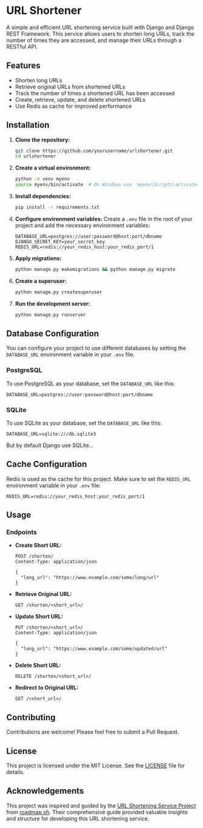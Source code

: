 # URL Shortener

A simple and efficient URL shortening service built with Django and Django REST Framework. This service allows users to shorten long URLs, track the number of times they are accessed, and manage their URLs through a RESTful API.

## Features

- Shorten long URLs
- Retrieve original URLs from shortened URLs
- Track the number of times a shortened URL has been accessed
- Create, retrieve, update, and delete shortened URLs
- Use Redis as cache for improved performance

## Installation

1. **Clone the repository:**

   ```bash
   git clone https://github.com/yourusername/urlshortener.git
   cd urlshortener
   ```

2. **Create a virtual environment:**

   ```bash
   python -m venv myenv
   source myenv/bin/activate  # On Windows use `myenv\Scripts\activate`
   ```

3. **Install dependencies:**

   ```bash
   pip install -r requirements.txt
   ```

4. **Configure environment variables:**
   Create a `.env` file in the root of your project and add the necessary environment variables:

   ```env
   DATABASE_URL=postgres://user:password@host:port/dbname
   DJANGO_SECRET_KEY=your_secret_key
   REDIS_URL=redis://your_redis_host:your_redis_port/1
   ```

5. **Apply migrations:**

   ```bash
   python manage.py makemigrations && python manage.py migrate
   ```

6. **Create a superuser:**

   ```bash
   python manage.py createsuperuser
   ```

7. **Run the development server:**
   ```bash
   python manage.py runserver
   ```

## Database Configuration

You can configure your project to use different databases by setting the `DATABASE_URL` environment variable in your `.env` file.

### PostgreSQL

To use PostgreSQL as your database, set the `DATABASE_URL` like this:

```env
DATABASE_URL=postgres://user:password@host:port/dbname
```

### SQLite

To use SQLite as your database, set the `DATABASE_URL` like this:

```env
DATABASE_URL=sqlite:///db.sqlite3
```

But by default Django use SQLite...

## Cache Configuration

Redis is used as the cache for this project. Make sure to set the `REDIS_URL` environment variable in your `.env` file:

```env
REDIS_URL=redis://your_redis_host:your_redis_port/1
```

## Usage

### Endpoints

- **Create Short URL:**

  ```http
  POST /shorten/
  Content-Type: application/json

  {
    "long_url": "https://www.example.com/some/long/url"
  }
  ```

- **Retrieve Original URL:**

  ```http
  GET /shorten/<short_url>/
  ```

- **Update Short URL:**

  ```http
  PUT /shorten/<short_url>/
  Content-Type: application/json

  {
    "long_url": "https://www.example.com/some/updated/url"
  }
  ```

- **Delete Short URL:**

  ```http
  DELETE /shorten/<short_url>/
  ```

- **Redirect to Original URL:**
  ```http
  GET /<short_url>/
  ```

## Contributing

Contributions are welcome! Please feel free to submit a Pull Request.

## License

This project is licensed under the MIT License. See the [LICENSE](LICENSE) file for details.

## Acknowledgements

This project was inspired and guided by the [URL Shortening Service Project](https://roadmap.sh/projects/url-shortening-service) from [roadmap.sh](https://roadmap.sh/). Their comprehensive guide provided valuable insights and structure for developing this URL shortening service.
